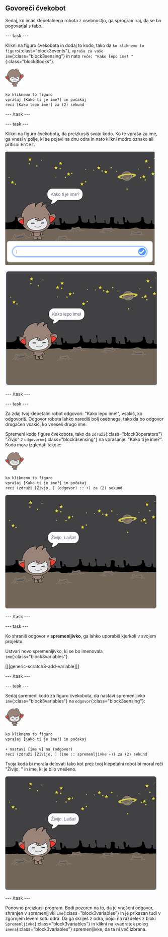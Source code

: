 ## Govoreči čvekobot

Sedaj, ko imaš klepetalnega robota z osebnostjo, ga sprogramiraj, da se bo pogovarjal s tabo.

--- task ---

Klikni na figuro čvekobota in dodaj to kodo, tako da `ko kliknemo to figuro`{:class="block3events"}, `vpraša za vaše ime`{:class="block3sensing"} in nato `reče: "Kako lepo ime! "`{:class="block3looks"}.

![nano figura](images/nano-sprite.png)

```blocks3
ko kliknemo to figuro
vprašaj [Kako ti je ime?] in počakaj
reci [Kako lepo ime!] za (2) sekund
```

--- /task ---

--- task ---

Klikni na figuro čvekobota, da preizkusiš svojo kodo. Ko te vpraša za ime, ga vnesi v polje, ki se pojavi na dnu odra in nato klikni modro oznako ali pritisni <kbd>Enter</kbd>.

![Testiranje odziva klepetalnega robota](images/chatbot-ask-test1.png)

![Testiranje odziva klepetalnega robota](images/chatbot-ask-test2.png)

--- /task ---

--- task ---

Za zdaj tvoj klepetalni robot odgovori: "Kako lepo ime!", vsakič, ko odgovoriš. Odgovor robota lahko narediš bolj osebnega, tako da bo odgovor drugačen vsakič, ko vneseš drugo ime.

Spremeni kodo figure čvekobota, tako da `združi`{:class="block3operators"} "Živjo" z `odgovorom`{:class="block3sensing"} na vprašanje: "Kako ti je ime?". Koda mora izgledati takole:

![nano figura](images/nano-sprite.png)

```blocks3
ko kliknemo to figuro
vprašaj [Kako ti je ime?] in počakaj
reci (združi [Živjo, ] (odgovor) :: +) za (2) sekund
```

![Testiranje personaliziranega odgovora](images/chatbot-answer-test.png)

--- /task ---

--- task ---

Ko shraniš odgovor v **spremenljivko**, ga lahko uporabiš kjerkoli v svojem projektu.

Ustvari novo spremenljivko, ki se bo imenovala `ime`{:class="block3variables"}.

[[[generic-scratch3-add-variable]]]

--- /task ---

--- task ---

Sedaj spremeni kodo za figuro čvekobota, da nastavi spremenljivko `ime`{:class="block3variables"} na `odgovor`{:class="block3sensing"}:

![nano figura](images/nano-sprite.png)

```blocks3
ko kliknemo to figuro
vprašaj [Kako ti je ime?] in počakaj

+ nastavi [ime v] na (odgovor)
reci (združi [Živijo, ] (ime :: spremenljivke +)) za (2) sekund
```

Tvoja koda bi morala delovati tako kot prej: tvoj klepetalni robot bi moral reči "Živijo, " in ime, ki je bilo vnešeno.

![Testiranje personaliziranega odgovora](images/chatbot-answer-test.png)

--- /task ---

Ponovno preizkusi program. Bodi pozoren na to, da je vnešeni odgovor, shranjen v spremenljivki `ime`{:class="block3variables"} in je prikazan tudi v zgornjem levem kotu odra. Da ga skriješ z odra, pojdi na razdelek z bloki `Spremenljivke`{:class="block3variables"} in klikni na kvadratek poleg `imena`{:class="block3variables"} spremenljivke, da ta ni več izbrana.